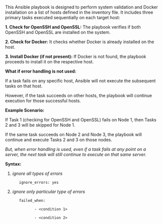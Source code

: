 This Ansible playbook is designed to perform system validation and Docker installation on a list of hosts defined in the inventory file. It includes three primary tasks executed sequentially on each target host:

**1. Check for OpenSSH and OpenSSL:** The playbook verifies if both OpenSSH and OpenSSL are installed on the system.

**2. Check for Docker:** It checks whether Docker is already installed on the host.

**3. Install Docker (if not present):** If Docker is not found, the playbook proceeds to install it on the respective host.

****What if error handling is not used:****

If a task fails on any specific host, Ansible will not execute the subsequent tasks on that host.

However, if the task succeeds on other hosts, the playbook will continue execution for those successful hosts.


**Example Scenario:**

If Task 1 (checking for OpenSSH and OpenSSL) fails on Node 1, then Tasks 2 and 3 will be skipped for Node 1.

If the same task succeeds on Node 2 and Node 3, the playbook will continue and execute Tasks 2 and 3 on those nodes.

_But, when error handling is used, even if a task fails at any point on a server, the next task will still continue to execute on that same server._

**Syntax:** 
1. _ignore all types of errors_

          ignore_errors: yes
2. _ignore only particular type of errors_

          failed_when:

                 - <condition 1>

                 - <condition 2>
